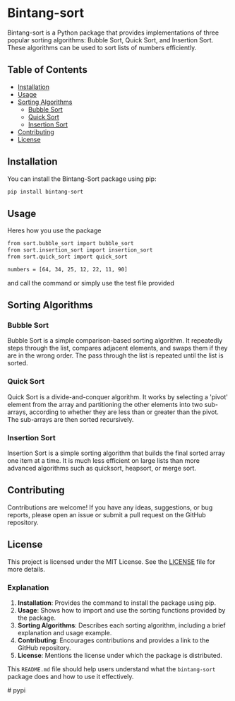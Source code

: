 # Bintang-sort
Bintang-sort is a Python package that provides implementations of three popular sorting algorithms: Bubble Sort, Quick Sort, and Insertion Sort. These algorithms can be used to sort lists of numbers efficiently.

## Table of Contents

- [Installation](##installation)
- [Usage](##usage)
- [Sorting Algorithms](##sorting-algorithms)
  - [Bubble Sort](###bubble-sort)
  - [Quick Sort](###quick-sort)
  - [Insertion Sort](###insertion-sort)
- [Contributing](##contributing)
- [License](##license)

## Installation

You can install the Bintang-Sort package using pip:

```bash
pip install bintang-sort
```

## Usage

Heres how you use the package

```bash
from sort.bubble_sort import bubble_sort
from sort.insertion_sort import insertion_sort
from sort.quick_sort import quick_sort

numbers = [64, 34, 25, 12, 22, 11, 90]
```
and call the command or simply use the test file provided

## Sorting Algorithms
### Bubble Sort
Bubble Sort is a simple comparison-based sorting algorithm. It repeatedly steps through the list, compares adjacent elements, and swaps them if they are in the wrong order. The pass through the list is repeated until the list is sorted.
### Quick Sort
Quick Sort is a divide-and-conquer algorithm. It works by selecting a 'pivot' element from the array and partitioning the other elements into two sub-arrays, according to whether they are less than or greater than the pivot. The sub-arrays are then sorted recursively.
### Insertion Sort
Insertion Sort is a simple sorting algorithm that builds the final sorted array one item at a time. It is much less efficient on large lists than more advanced algorithms such as quicksort, heapsort, or merge sort.

## Contributing
Contributions are welcome! If you have any ideas, suggestions, or bug reports, please open an issue or submit a pull request on the GitHub repository.

## License
This project is licensed under the MIT License. See the [LICENSE](LICENSE) file for more details.

### Explanation

1. **Installation**: Provides the command to install the package using pip.
2. **Usage**: Shows how to import and use the sorting functions provided by the package.
3. **Sorting Algorithms**: Describes each sorting algorithm, including a brief explanation and usage example.
4. **Contributing**: Encourages contributions and provides a link to the GitHub repository.
5. **License**: Mentions the license under which the package is distributed.

This `README.md` file should help users understand what the `bintang-sort` package does and how to use it effectively.

#   p y p i 
 
 
